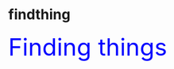 # findthing
<!DOCTYPE html> 
<html>
<head>
	<title>Lost and Found</title>
</head>
<body>
<font color="Blue" size="100">Finding things</font>
</body>



</html>
